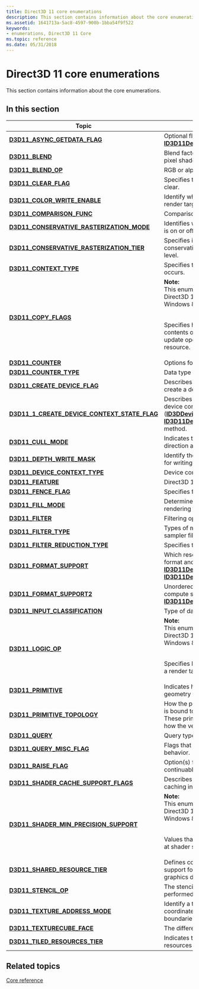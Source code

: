 ```yaml
---
title: Direct3D 11 core enumerations
description: This section contains information about the core enumerations.
ms.assetid: 1641713a-5ac8-4597-900b-1bba54f9f522
keywords:
- enumerations, Direct3D 11 Core
ms.topic: reference
ms.date: 05/31/2018
---
```


# Direct3D 11 core enumerations

This section contains information about the core enumerations.

## In this section

<table>
<colgroup>
<col  />
<col  />
</colgroup>
<thead>
<tr class="header">
<th>Topic</th>
<th>Description</th>
</tr>
</thead>
<tbody>
<tr>
<td><a href="/windows/win32/api/D3D11/ne-d3d11-d3d11_async_getdata_flag"><strong>D3D11_ASYNC_GETDATA_FLAG</strong></a><br/></td>
<td>Optional flags that control the behavior of <a href="/windows/win32/api/D3D11/nf-d3d11-id3d11devicecontext-getdata"><strong>ID3D11DeviceContext::GetData</strong></a>.<br/></td>
</tr>
<tr>
<td><a href="/windows/win32/api/D3D11/ne-d3d11-d3d11_blend"><strong>D3D11_BLEND</strong></a><br/></td>
<td>Blend factors, which modulate values for the pixel shader and render target.<br/></td>
</tr>
<tr>
<td><a href="/windows/win32/api/D3D11/ne-d3d11-d3d11_blend_op"><strong>D3D11_BLEND_OP</strong></a><br/></td>
<td>RGB or alpha blending operation.<br/></td>
</tr>
<tr>
<td><a href="/windows/win32/api/D3D11/ne-d3d11-d3d11_clear_flag"><strong>D3D11_CLEAR_FLAG</strong></a><br/></td>
<td>Specifies the parts of the depth stencil to clear. <br/></td>
</tr>
<tr>
<td><a href="/windows/win32/api/D3D11/ne-d3d11-d3d11_color_write_enable"><strong>D3D11_COLOR_WRITE_ENABLE</strong></a><br/></td>
<td>Identify which components of each pixel of a render target are writable during blending.<br/></td>
</tr>
<tr>
<td><a href="/windows/win32/api/D3D11/ne-d3d11-d3d11_comparison_func"><strong>D3D11_COMPARISON_FUNC</strong></a><br/></td>
<td>Comparison options.<br/></td>
</tr>
<tr>
<td><a href="/windows/win32/api/D3D11_3/ne-d3d11_3-d3d11_conservative_rasterization_mode"><strong>D3D11_CONSERVATIVE_RASTERIZATION_MODE</strong></a><br/></td>
<td>Identifies whether conservative rasterization is on or off.<br/></td>
</tr>
<tr>
<td><a href="/windows/win32/api/D3D11/ne-d3d11-d3d11_conservative_rasterization_tier"><strong>D3D11_CONSERVATIVE_RASTERIZATION_TIER</strong></a><br/></td>
<td>Specifies if the hardware and driver support conservative rasterization and at what tier level.<br/></td>
</tr>
<tr>
<td><a href="/windows/win32/api/D3D11_3/ne-d3d11_3-d3d11_context_type"><strong>D3D11_CONTEXT_TYPE</strong></a><br/></td>
<td>Specifies the context in which a query occurs.<br/></td>
</tr>
<tr>
<td><a href="/windows/win32/api/D3D11_1/ne-d3d11_1-d3d11_copy_flags"><strong>D3D11_COPY_FLAGS</strong></a><br/></td>
<td>
<strong>Note:</strong><br />
This enumeration is supported by the Direct3D 11.1 runtime, which is available on Windows 8 and later operating systems.

<br/> Specifies how to handle the existing contents of a resource during a copy or update operation of a region within that resource.<br/></td>
</tr>
<tr>
<td><a href="/windows/win32/api/D3D11/ne-d3d11-d3d11_counter"><strong>D3D11_COUNTER</strong></a><br/></td>
<td>Options for performance counters.<br/></td>
</tr>
<tr>
<td><a href="/windows/win32/api/D3D11/ne-d3d11-d3d11_counter_type"><strong>D3D11_COUNTER_TYPE</strong></a><br/></td>
<td>Data type of a performance counter.<br/></td>
</tr>
<tr>
<td><a href="/windows/win32/api/D3D11/ne-d3d11-d3d11_create_device_flag"><strong>D3D11_CREATE_DEVICE_FLAG</strong></a><br/></td>
<td>Describes parameters that are used to create a device.<br/></td>
</tr>
<tr>
<td><a href="/windows/win32/api/D3D11_1/ne-d3d11_1-d3d11_1_create_device_context_state_flag"><strong>D3D11_1_CREATE_DEVICE_CONTEXT_STATE_FLAG</strong></a><br/></td>
<td>Describes flags that are used to create a device context state object (<a href="/windows/win32/api/d3d11_1/nn-d3d11_1-id3ddevicecontextstate"><strong>ID3DDeviceContextState</strong></a>) with the <a href="/windows/win32/api/D3D11_1/nf-d3d11_1-id3d11device1-createdevicecontextstate"><strong>ID3D11Device1::CreateDeviceContextState</strong></a> method.<br/></td>
</tr>
<tr>
<td><a href="/windows/win32/api/D3D11/ne-d3d11-d3d11_cull_mode"><strong>D3D11_CULL_MODE</strong></a><br/></td>
<td>Indicates triangles facing a particular direction are not drawn.<br/></td>
</tr>
<tr>
<td><a href="/windows/win32/api/D3D11/ne-d3d11-d3d11_depth_write_mask"><strong>D3D11_DEPTH_WRITE_MASK</strong></a><br/></td>
<td>Identify the portion of a depth-stencil buffer for writing depth data.<br/></td>
</tr>
<tr>
<td><a href="/windows/win32/api/D3D11/ne-d3d11-d3d11_device_context_type"><strong>D3D11_DEVICE_CONTEXT_TYPE</strong></a><br/></td>
<td>Device context options.<br/></td>
</tr>
<tr>
<td><a href="/windows/win32/api/D3D11/ne-d3d11-d3d11_feature"><strong>D3D11_FEATURE</strong></a><br/></td>
<td>Direct3D 11 feature options.<br/></td>
</tr>
<tr>
<td><a href="/windows/win32/api/d3d11_3/ne-d3d11_3-d3d11_fence_flag"><strong>D3D11_FENCE_FLAG</strong></a><br/></td>
<td>Specifies fence options. <br/></td>
</tr>
<tr>
<td><a href="/windows/win32/api/D3D11/ne-d3d11-d3d11_fill_mode"><strong>D3D11_FILL_MODE</strong></a><br/></td>
<td>Determines the fill mode to use when rendering triangles.<br/></td>
</tr>
<tr>
<td><a href="/windows/win32/api/D3D11/ne-d3d11-d3d11_filter"><strong>D3D11_FILTER</strong></a><br/></td>
<td>Filtering options during texture sampling.<br/></td>
</tr>
<tr>
<td><a href="/windows/win32/api/D3D11/ne-d3d11-d3d11_filter_type"><strong>D3D11_FILTER_TYPE</strong></a><br/></td>
<td>Types of magnification or minification sampler filters.<br/></td>
</tr>
<tr>
<td><a href="/windows/win32/api/d3d11/ne-d3d11-d3d11_filter_reduction_type"><strong>D3D11_FILTER_REDUCTION_TYPE</strong></a><br/></td>
<td>Specifies the type of sampler filter reduction. <br/></td>
</tr>
<tr>
<td><a href="/windows/win32/api/D3D11/ne-d3d11-d3d11_format_support"><strong>D3D11_FORMAT_SUPPORT</strong></a><br/></td>
<td>Which resources are supported for a given format and given device (see <a href="/windows/win32/api/D3D11/nf-d3d11-id3d11device-checkformatsupport"><strong>ID3D11Device::CheckFormatSupport</strong></a> and <a href="/windows/win32/api/D3D11/nf-d3d11-id3d11device-checkfeaturesupport"><strong>ID3D11Device::CheckFeatureSupport</strong></a>).<br/></td>
</tr>
<tr>
<td><a href="/windows/win32/api/D3D11/ne-d3d11-d3d11_format_support2"><strong>D3D11_FORMAT_SUPPORT2</strong></a><br/></td>
<td>Unordered resource support options for a compute shader resource (see <a href="/windows/win32/api/D3D11/nf-d3d11-id3d11device-checkfeaturesupport"><strong>ID3D11Device::CheckFeatureSupport</strong></a>). <br/></td>
</tr>
<tr>
<td><a href="/windows/win32/api/D3D11/ne-d3d11-d3d11_input_classification"><strong>D3D11_INPUT_CLASSIFICATION</strong></a><br/></td>
<td>Type of data contained in an input slot.<br/></td>
</tr>
<tr>
<td><a href="/windows/win32/api/D3D11_1/ne-d3d11_1-d3d11_logic_op"><strong>D3D11_LOGIC_OP</strong></a><br/></td>
<td>
<strong>Note:</strong><br />
This enumeration is supported by the Direct3D 11.1 runtime, which is available on Windows 8 and later operating systems.

<br/> Specifies logical operations to configure for a render target.<br/></td>
</tr>
<tr>
<td><a href="/windows/win32/api/d3dcommon/ne-d3dcommon-d3d_primitive"><strong>D3D11_PRIMITIVE</strong></a><br/></td>
<td>Indicates how the pipeline interprets geometry or hull shader input primitives. <br/></td>
</tr>
<tr>
<td><a href="/previous-versions/windows/desktop/legacy/ff476189(v=vs.85)"><strong>D3D11_PRIMITIVE_TOPOLOGY</strong></a><br/></td>
<td>How the pipeline interprets vertex data that is bound to the input-assembler stage. These primitive topology values determine how the vertex data is rendered on screen.<br/></td>
</tr>
<tr>
<td><a href="/windows/win32/api/D3D11/ne-d3d11-d3d11_query"><strong>D3D11_QUERY</strong></a><br/></td>
<td>Query types.<br/></td>
</tr>
<tr>
<td><a href="/windows/win32/api/D3D11/ne-d3d11-d3d11_query_misc_flag"><strong>D3D11_QUERY_MISC_FLAG</strong></a><br/></td>
<td>Flags that describe miscellaneous query behavior.<br/></td>
</tr>
<tr>
<td><a href="/windows/win32/api/D3D11/ne-d3d11-d3d11_raise_flag"><strong>D3D11_RAISE_FLAG</strong></a><br/></td>
<td>Option(s) for raising an error to a non-continuable exception.<br/></td>
</tr>
<tr>
<td><a href="https://www.bing.com/search?q=<strong>D3D11_SHADER_CACHE_SUPPORT_FLAGS</strong>"><strong>D3D11_SHADER_CACHE_SUPPORT_FLAGS</strong></a><br/></td>
<td>Describes the level of support for shader caching in the current graphics driver.<br/></td>
</tr>
<tr>
<td><a href="/windows/win32/api/D3D11/ne-d3d11-d3d11_shader_min_precision_support"><strong>D3D11_SHADER_MIN_PRECISION_SUPPORT</strong></a><br/></td>
<td>
<strong>Note:</strong><br />
This enumeration is supported by the Direct3D 11.1 runtime, which is available on Windows 8 and later operating systems.

<br/> Values that specify minimum precision levels at shader stages.<br/></td>
</tr>
<tr>
<td><a href="/windows/win32/api/d3d11/ne-d3d11-d3d11_shared_resource_tier"><strong>D3D11_SHARED_RESOURCE_TIER</strong></a><br/></td>
<td>Defines constants that specify the level of support for shared resources in the current graphics driver.<br/></td>
</tr>
<tr>
<td><a href="/windows/win32/api/D3D11/ne-d3d11-d3d11_stencil_op"><strong>D3D11_STENCIL_OP</strong></a><br/></td>
<td>The stencil operations that can be performed during depth-stencil testing.<br/></td>
</tr>
<tr>
<td><a href="/windows/win32/api/D3D11/ne-d3d11-d3d11_texture_address_mode"><strong>D3D11_TEXTURE_ADDRESS_MODE</strong></a><br/></td>
<td>Identify a technique for resolving texture coordinates that are outside of the boundaries of a texture.<br/></td>
</tr>
<tr>
<td><a href="/windows/win32/api/D3D11/ne-d3d11-d3d11_texturecube_face"><strong>D3D11_TEXTURECUBE_FACE</strong></a><br/></td>
<td>The different faces of a cube texture.<br/></td>
</tr>
<tr>
<td><a href="/windows/win32/api/D3D11/ne-d3d11-d3d11_tiled_resources_tier"><strong>D3D11_TILED_RESOURCES_TIER</strong></a><br/></td>
<td>Indicates the tier level at which tiled resources are supported.<br/></td>
</tr>
</tbody>
</table>

## Related topics

[Core reference](d3d11-graphics-reference-d3d11-core.md)
